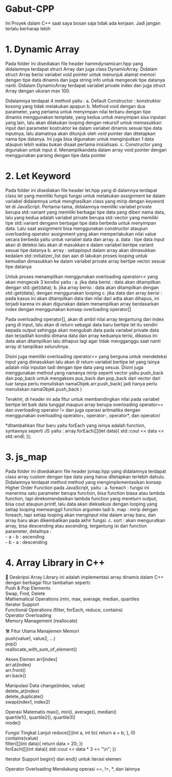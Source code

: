 # Gabut-CPP
Ini Proyek dalam C++ saat saya bosan saja tidak ada kerjaan. Jadi jangan terlalu berharap lebih

# 1. Dynamic Array
Pada folder ini disediakan file header hammdynamicarr.hpp yang didalamnya terdapat struct Array dan juga class DynamicArray. 
Didalam struct Array berisi variabel void pointer untuk menunjuk alamat memori dengan tipe data dinamis dan juga string info untuk mengecek tipe datanya nanti.
Didalam DynamicArray terdapat variabel private index dan juga struct Array dengan ukuran max 100.

Didalamnya terdapat 4 method yaitu :
a. Default Constructor : konstruktor kosong yang tidak melakukan apapun
b. Method void dengan dua parameter, yang pertama untuk menyimpan nilai terbaru dengan tipe dinamis menggunakan template, yang kedua untuk menyimpan sisa inputan yang lain, lalu akan dilakukan looping dengan rekursif untuk memasukkan input dari parameter kostruktor ke dalam variabel dinamis sesuai tipe data inputnya, lalu alamatnya akan ditunjuk oleh void pointer dan ditetapkan nama tipe datanya.
Ini juga bisa digunakan untuk menginputkan 1 data ataupun lebih walau bukan disaat pertama inisialisasi.
c. Constructor yang digunakan untuk input
d. Menampilkandata dalam array void pointer dengan menggunakan parsing dengan tipe data pointer

# 2. Let Keyword
Pada folder ini disediakan file header let.hpp yang di dalamnya terdapat class let yang memiliki fungsi fungsi untuk melakukan assignment ke dalam variabel didalamnya untuk menghasilkan class yang mirip dengan keyword let di JavaScript.
Pertama-tama, didalamnya memiliki variabel private berupa std::variant yang memiliki berbagai tipe data yang diberi nama data, lalu yang kedua adalah variabel private berupa std::vector yang memiliki tipe std::variant dengann berbagai  tipe data berbeda untuk menyimpan data.
Lalu saat assignment bisa menggunakan constructor ataupun overloading operator assignment yang akan memperlakukan nilai value secara berbeda yaitu untuk variabel data dan array.
a. data   : tipe data input akan di deteksi lalu akan di masukkan e dalam variabel bertipe variant sesuai tipe datanya
b. array  : setiapinput dalam array akan dimasukkan kedalam std::initializer_list dan aan di  lakukan proses looping untuk  kemudian dimasukkan ke  dalam variabel  private array bertipe vector sesuai tipe datanya

Untuk proses menampilkan menggunakan overloading operator<< yang akan mengecek 3 kondisi yaitu :
a. jika data berisi           : data akan ditampilkan dengan std::get<Type>(data);
b. jika array berisi          : data akan ditampilkan dengan std::get<Type>(data); dengan menggunakan looping 
c. jika data dan array berisi : pada kasus ini akan ditampilkan data dan nilai dari adta akan dihapus, ini terjadi karena ini akan digunakan dalam menampilkan array berdasarkan index dengan menggunakan konsep overloading operator[]

Pada overloading operator[], akan di ambil nilai array tergantung dari index yang di input, lalu akan di return sebagai data baru bertipe let itu sendiri kepada output sehingga akan mengubah data pada variabel private data dan terjadilah kondisi dimana data dan array keduanya terisi, dikasus ini data akan ditampilkan lalu dihapus lagi agar tidak mengganggu saat nanti array di tampilkan seluruhnya.

Disini juga memiliki overloading operator>> yang berguna untuk mendeteksi input yang dimasukkan lalu akan di return variabel bertipe let yang isinya adalah nilai inputan tadi dengan tipe data yang sesuai.
Disini juga menggunakan method yang namanya mirip seperti vector yaitu push_back dan pop_back untuk mengakses pus_back dan pop_back dari vector dari luar tanpa perlu menuliskan namaObjek.arr.push_back( jadi hanya perlu menuliskan namaObjek.push_back )

Terakhir, di header ini ada fitur untuk membandingkan nilai pada  variabel bertipe let baik  data tunggal maupun array berupa overloading operator== dan overloading operator != dan juga operasi aritmatika dengan menggunakan overloading operator+, operator-, operator*, dan operator/

*ditambahkan fitur baru yaitu forEach yang isinya adalah function, syntaxnya seperti JS yaitu : 
array.forEach([](let data){
  std::cout << data << std::endl;
});

# 3. js_map
Pada folder ini disediakann file header jsmap.hpp yang didalamnya terdapat class array custom dengan tipe data yang harus ditetapkan terlebih dahulu.
Didalamnya terdapat method method yang mengimplementasikan konsep Higher Order Function pada JavaScript, yaitu :
a. foreach : fungsi ini menerima satu parameter berupa function, bisa function biasa atau lambda function, tapi direkomendasikan lambda function yang mereturn output, bisa cout ataupun printf, lalu data akan dieksekusi dengan looping yang setiap looping memeanggil function argumen tadi
b. map     : mirip dengan foreach, tapi setiap looping akan menginput nilai dalam array baru, dan array baru akan dikembalikan pada akhir fungsi.
c. sort    : akan mengurutkan array, bisa descending atau ascending, tergantung isi dari function parameter, detailnya :<br>
    - a - b : ascending<br>
    - b - a : descending<br>

# 4. Array Library in C++
📌 Deskripsi
Array Library ini adalah implementasi array dinamis dalam C++ dengan berbagai fitur tambahan seperti:<br>
Push & Pop Elements<br>
Swap, Find, Delete<br>
Mathematical Operations (min, max, average, median, quartiles<br>
Iterator Support<br>
Functional Operations (filter, forEach, reduce, contains)<br>
Operator Overloading<br>
Memory Management (reallocate)<br>

🛠️ Fitur Utama
Manajemen Memori<br>
push(value1, value2, ...)<br>
pop()<br>
reallocate_with_sum_of_element()<br>

Akses Elemen
arr[index]<br>
arr.at(index)<br>
arr.front()<br>
arr.back()<br>

Manipulasi Data
change(index, value)<br>
delete_at(index)<br>
delete_duplicate()<br>
swap(index1, index2)<br>

Operasi Matematis
max(), min(), average(), median()<br>
quartile1(), quartile2(), quartile3()<br>
mode()<br>

Fungsi Tingkat Lanjut
reduce([](int a, int b){ return a + b; }, 0)<br>
contains(value)<br>
filter([](int data){ return data > 20; }) <br>
forEach([](int data){ std::cout << data * 3 << "\n"; }) <br>

Iterator Support
begin() dan end() untuk iterasi elemen<br>

Operator Overloading
Mendukung operasi ==, !=, *, dan lainnya<br>
